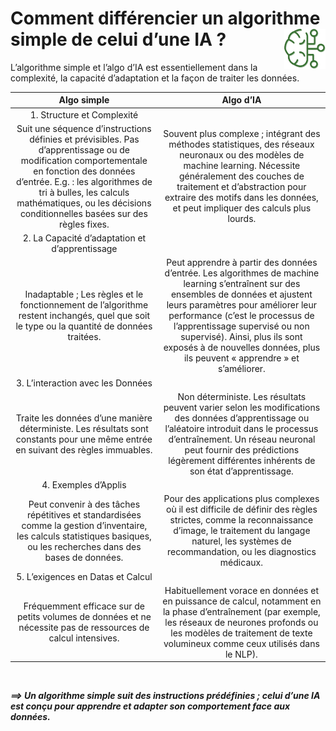 # **Comment différencier un algorithme simple de celui d’une IA ?** <a href="../../"><img src="https://github.com/MiKL5/BI/raw/master/assets/bi.svg" alt="Les intelligences artificielles" align="right" height="64px"></a>
L’algorithme simple et l’algo d’IA est essentiellement dans la complexité, la capacité d’adaptation et la façon de traiter les données.

Algo simple | Algo d’IA
:-:|:-:
|1. Structure et Complexité
Suit une séquence d’instructions définies et prévisibles. Pas d’apprentissage ou de modification comportementale en fonction des données d’entrée. E.g. : les algorithmes de tri à bulles, les calculs mathématiques, ou les décisions conditionnelles basées sur des règles fixes. | Souvent plus complexe ; intégrant des méthodes statistiques, des réseaux neuronaux ou des modèles de machine learning. Nécessite généralement des couches de traitement et d’abstraction pour extraire des motifs dans les données, et peut impliquer des calculs plus lourds.
|2. La Capacité d’adaptation et d’apprentissage
Inadaptable ; Les règles et le fonctionnement de l’algorithme restent inchangés, quel que soit le type ou la quantité de données traitées. | Peut apprendre à partir des données d’entrée. Les algorithmes de machine learning s’entraînent sur des ensembles de données et ajustent leurs paramètres pour améliorer leur performance (c’est le processus de l’apprentissage supervisé ou non supervisé). Ainsi, plus ils sont exposés à de nouvelles données, plus ils peuvent « apprendre » et s’améliorer.
|3. L’interaction avec les Données
Traite les données d’une manière déterministe. Les résultats sont constants pour une même entrée en suivant des règles immuables. | Non déterministe. Les résultats peuvent varier selon les modifications des données d’apprentissage ou l’aléatoire introduit dans le processus d’entraînement. Un réseau neuronal peut fournir des prédictions légèrement différentes inhérents de son état d’apprentissage.
|4. Exemples d’Applis
Peut convenir à des tâches répétitives et standardisées comme la gestion d’inventaire, les calculs statistiques basiques, ou les recherches dans des bases de données. | Pour des applications plus complexes où il est difficile de définir des règles strictes, comme la reconnaissance d’image, le traitement du langage naturel, les systèmes de recommandation, ou les diagnostics médicaux.
|5. L’exigences en Datas et Calcul
Fréquemment efficace sur de petits volumes de données et ne nécessite pas de ressources de calcul intensives. | Habituellement vorace en données et en puissance de calcul, notamment en la phase d’entraînement (par exemple, les réseaux de neurones profonds ou les modèles de traitement de texte volumineux comme ceux utilisés dans le NLP).
<br>

_**⟹ Un algorithme simple suit des instructions prédéfinies ; celui d’une IA est conçu pour apprendre et adapter son comportement face aux données.**_